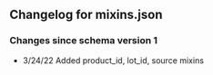 ## Changelog for mixins.json

### Changes since schema version 1

* 3/24/22 Added product_id, lot_id, source mixins
